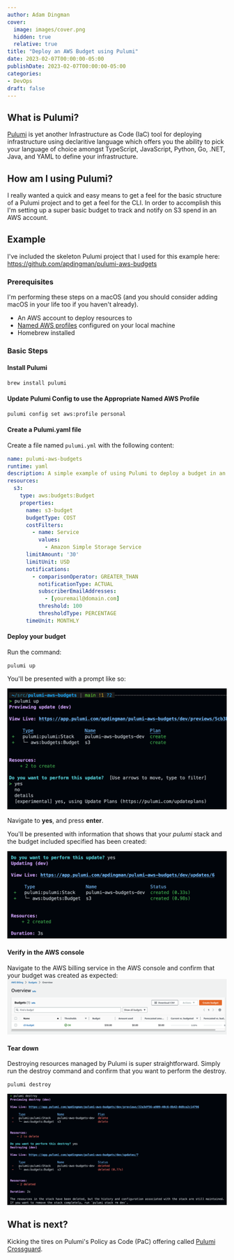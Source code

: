 ```yaml
---
author: Adam Dingman
cover:
  image: images/cover.png
  hidden: true
  relative: true
title: "Deploy an AWS Budget using Pulumi"
date: 2023-02-07T00:00:00-05:00
publishDate: 2023-02-07T00:00:00-05:00
categories: 
- DevOps 
draft: false
---
```


## What is Pulumi?

[Pulumi](https://www.pulumi.com) is yet another Infrastructure as Code (IaC) tool for deploying infrastructure using declaritive language which offers you the ability to pick your language of choice amongst TypeScript, JavaScript, Python, Go, .NET, Java, and YAML to define your infrastructure.

## How am I using Pulumi?

I really wanted a quick and easy means to get a feel for the basic structure of a Pulumi project and to get a feel for the CLI. In order to accomplish this I'm setting up a super basic budget to track and notify on S3 spend in an AWS account.

## Example

I've included the skeleton Pulumi project that I used for this example here: <https://github.com/apdingman/pulumi-aws-budgets>

### Prerequisites

I'm performing these steps on a macOS (and you should consider adding macOS in your life too if you haven't already).

- An AWS account to deploy resources to
- [Named AWS profiles](https://docs.aws.amazon.com/cli/latest/userguide/cli-configure-profiles.html) configured on your local machine
- Homebrew installed

### Basic Steps

#### Install Pulumi

```shell
brew install pulumi
```

#### Update Pulumi Config to use the Appropriate Named AWS Profile

```shell
pulumi config set aws:profile personal
```

#### Create a Pulumi.yaml file

Create a file named `pulumi.yml` with the following content:

```yaml
name: pulumi-aws-budgets
runtime: yaml
description: A simple example of using Pulumi to deploy a budget in an AWS account
resources:
  s3:
    type: aws:budgets:Budget
    properties:
      name: s3-budget
      budgetType: COST
      costFilters:
        - name: Service
          values:
            - Amazon Simple Storage Service
      limitAmount: '30'
      limitUnit: USD
      notifications:
        - comparisonOperator: GREATER_THAN
          notificationType: ACTUAL
          subscriberEmailAddresses:
            - [youremail@domain.com]
          threshold: 100
          thresholdType: PERCENTAGE
      timeUnit: MONTHLY
```

#### Deploy your budget

Run the command:

```shell
pulumi up
```

You'll be presented with a prompt like so:

![pulumi up](images/pulumi-up.png)

Navigate to **yes**, and press **enter**.

You'll be presented with information that shows that your *pulumi* stack and the budget included specified has been created: 

![pulumi created](images/pulumi-created.png)

#### Verify in the AWS console

Navigate to the AWS billing service in the AWS console and confirm that your budget was created as expected:
![aws console 1](images/aws-console-1.png)

#### Tear down

Destroying resources managed by Pulumi is super straightforward. Simply run the destroy command and confirm that you want to perform the destroy.

```shell
pulumi destroy
```

![pulumi destroy](images/pulumi-destroy.png)

## What is next?

Kicking the tires on Pulumi's Policy as Code (PaC) offering called [Pulumi Crossguard](https://www.pulumi.com/docs/guides/crossguard/).
